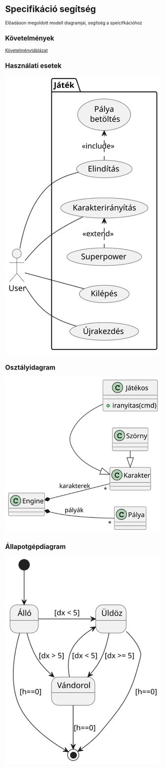 # Specifikáció segítség
Előadáson megoldott modell diagramjai, segítség a speicifkációhoz


## Követelmények
[Követelménytáblázat](01_req.md)

## Használati esetek

![img](out/02_usecase/02_usecase.svg)

## Osztályidagram

![img](out/03_class/03_class.svg)

## Állapotgépdiagram

![img](out/04_state_machine/04_state_machine.svg)